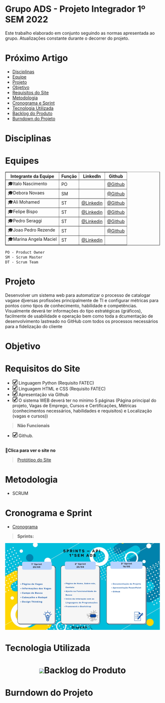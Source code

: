 #  Grupo ADS - Projeto Integrador 1º SEM 2022

Este trabalho elaborado em conjunto seguindo as normas apresentada ao grupo. Atualizações constante durante o decorrer do projeto.


# Próximo Artigo

- [Disciplinas](#Disciplinas)
- [Equipe](#Equipes)
- [Projeto](#Projeto)
- [Objetivo](#Objetivo)
- [Requisitos do Site](#Requisitos-do-site)
- [Metodologia](#Metodologia)
- [Cronograma e Sprint](#Cronograma-e-Sprint)
- [Tecnologia Utilizada](#Tecnologia-Utilizada)
- [Backlog do Produto](#Backlog-do-Produto)
- [Burndown do Projeto](#Burndown-do-Projeto)

# Disciplinas

 # **Equipes**
<table border="1">
    <tr>
        <th>Integrante da Equipe</th>
        <th>Função</th>
        <th>Linkedln</th>
        <th>Github</th>
    </tr>
    <tr>
        <td>🎓Italo Nascimento</td>
        <td>PO</td>
        <td></td>
        <td><a href="https://github.com/italobonilha">@Github</a></td>
    </tr>
    <tr>
        <td>🎓Debora Novaes</td>
        <td>SM</td>
        <td></td>
        <td><a href="https://github.com/deborataira">@Github</a></td>
    </tr>
     <tr>
        <td>🎓Ali Mohamed </td>
        <td>ST</td>
        <td><a href="https://www.linkedin.com/in/alimohamedkhodr">@Linkedin</a></td>
        <td><a href="https://github.com/alimoahmed">@Github</a></td>
    </tr>
     <tr>
        <td>🎓Felipe Bispo </td>
        <td>ST</td>
        <td><a href="https://www.linkedin.com/in/felipe-bispo-632104235/">@Linkedin</a></td>
        <td><a href="https://github.com/fsbispo">@Github</a></td>
    </tr>
     <tr>
        <td>🎓Pedro Seraggi</td>
        <td>ST</td>
        <td><a href="https://www.linkedin.com/in/pedro-seraggi-5b7491163">@Linkedin</a></td>
        <td><a href="https://github.com/PedroSeraggi">@Github</a></td>
    </tr>
     <tr>
        <td>🎓Joao Pedro Rezende</td>
        <td>ST</td>
        <td></td>
        <td><a href="https://github.com/joaolrez">@Github</a></td>
    </tr>
     <tr>
        <td>🎓Marina Angela Maciel</td>
        <td>ST</td>
        <td><a href="https://br.linkedin.com/in/marinaangela">@Linkedin</a></td>
      <td></td>
    </tr>
</table>



```
PO - Product Owner
SM - Scrum Master
DT - Scrum Team
```

# Projeto

Desenvolver um sistema web para automatizar o processo de catalogar vagase djversas profissões principalmente de TI e configurar métricas para pontos como tipos de conhecimento, habilidade e competências. Visualmente deverá ter informações do tipo estratégicas (gráficos), facilmente de usabilidade e operação bem como toda a dcumentação de desenvolvimento lastreado no GitHub com todos os processos necessários para a fidelização do cliente 

# Objetivo

# Requisitos do Site
- <img src = "./imagens/feito.jpeg" /> Linguagem Python (Requisito FATEC)
- <img src = "./imagens/feito.jpeg" /> Linguagem HTML e CSS (Requisito FATEC)
- <img src = "./imagens/feito.jpeg" /> Apresentação via Github
- <img src = "./imagens/feito.jpeg" /> O sistema WEB deverá ter no minimo 5 páginas (Página principal do projeto, Vagas de Emprego, Cursos e Certificações, Métricas (conhecimentos necessários, habilidades e requisitos) e Localização (vagas e cursos))

> **Não Funcionais**
- <img src = "./imagens/feito.jpeg" /> Github.<br><br>



**:link:Clica para ver o site no**

> [Protótipo do Site]()

# Metodologia
- SCRUM

# Cronograma e Sprint

- <a href="https://github.com/DISPVAG/DISPVAG/blob/main/imagens/cronograma.jpg">Cronograma</a>

> **Sprints:** 

![](https://github.com/DISPVAG/DISPVAG/blob/main/imagens/sprints.jpeg)

# Tecnologia Utilizada

<h1 align="center"> <img src = "https://github.com/DISPVAG/DISPVAG/blob/main/imagens/html.jpg></h1>


* **Banco de Dados:** MySQL;
* **Back-end:** PhP, Apache;
* **Front-end:** HTML, CSS, JavaScript;
* **Ferramentas:** Visual Studio Code, phpMyAdmin, Miro, Canva, Trello, CkEditor, Git e Github;

<br>


 # Backlog do Produto


 # Burndown do Projeto


